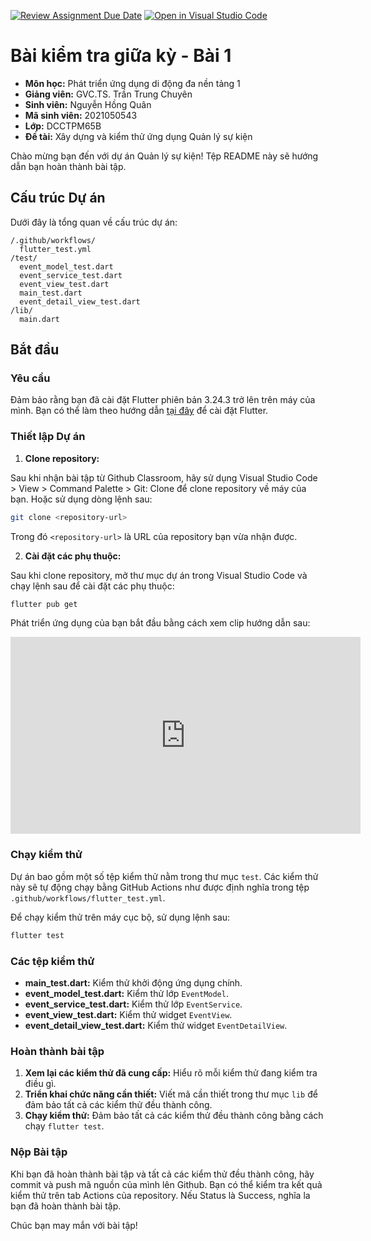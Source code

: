 [![Review Assignment Due Date](https://classroom.github.com/assets/deadline-readme-button-22041afd0340ce965d47ae6ef1cefeee28c7c493a6346c4f15d667ab976d596c.svg)](https://classroom.github.com/a/9O4F1fO8)
[![Open in Visual Studio Code](https://classroom.github.com/assets/open-in-vscode-2e0aaae1b6195c2367325f4f02e2d04e9abb55f0b24a779b69b11b9e10269abc.svg)](https://classroom.github.com/online_ide?assignment_repo_id=16998627&assignment_repo_type=AssignmentRepo)
# Bài kiểm tra giữa kỳ - Bài 1
- **Môn học:** Phát triển ứng dụng di động đa nền tảng 1
- **Giảng viên:** GVC.TS. Trần Trung Chuyên
- **Sinh viên:** Nguyễn Hồng Quân
- **Mã sinh viên:** 2021050543
- **Lớp:** DCCTPM65B
- **Đề tài:** Xây dựng và kiểm thử ứng dụng Quản lý sự kiện

Chào mừng bạn đến với dự án Quản lý sự kiện! Tệp README này sẽ hướng dẫn bạn hoàn thành bài tập.

## Cấu trúc Dự án

Dưới đây là tổng quan về cấu trúc dự án:

```
/.github/workflows/
  flutter_test.yml
/test/
  event_model_test.dart
  event_service_test.dart
  event_view_test.dart
  main_test.dart
  event_detail_view_test.dart
/lib/
  main.dart
```

## Bắt đầu

### Yêu cầu

Đảm bảo rằng bạn đã cài đặt Flutter phiên bản 3.24.3 trở lên trên máy của mình. Bạn có thể làm theo hướng dẫn [tại đây](https://flutter.dev/docs/get-started/install) để cài đặt Flutter.

### Thiết lập Dự án

1. **Clone repository:**

Sau khi nhận bài tập từ Github Classroom, hãy sử dụng Visual Studio Code > View > Command Palette > Git: Clone để clone repository về máy của bạn. Hoặc sử dụng dòng lệnh sau:

   ```sh
   git clone <repository-url>
   ```
Trong đó `<repository-url>` là URL của repository bạn vừa nhận được.

2. **Cài đặt các phụ thuộc:**

Sau khi clone repository, mở thư mục dự án trong Visual Studio Code và chạy lệnh sau để cài đặt các phụ thuộc:

   ```sh
   flutter pub get
   ```

Phát triển ứng dụng của bạn bắt đầu bằng cách xem clip hướng dẫn sau:
<iframe width="560" height="315" src="https://www.youtube.com/embed/_qlCQVKW2jQ?si=tHhBuqRnOGaWR7xB" title="YouTube video player" frameborder="0" allow="accelerometer; autoplay; clipboard-write; encrypted-media; gyroscope; picture-in-picture; web-share" referrerpolicy="strict-origin-when-cross-origin" allowfullscreen></iframe>

### Chạy kiểm thử

Dự án bao gồm một số tệp kiểm thử nằm trong thư mục `test`. Các kiểm thử này sẽ tự động chạy bằng GitHub Actions như được định nghĩa trong tệp `.github/workflows/flutter_test.yml`.

Để chạy kiểm thử trên máy cục bộ, sử dụng lệnh sau:

```sh
flutter test
```

### Các tệp kiểm thử

- **main_test.dart:** Kiểm thử khởi động ứng dụng chính.
- **event_model_test.dart:** Kiểm thử lớp `EventModel`.
- **event_service_test.dart:** Kiểm thử lớp `EventService`.
- **event_view_test.dart:** Kiểm thử widget `EventView`.
- **event_detail_view_test.dart:** Kiểm thử widget 
`EventDetailView`.

### Hoàn thành bài tập

1. **Xem lại các kiểm thử đã cung cấp:** Hiểu rõ mỗi kiểm thử đang kiểm tra điều gì.
2. **Triển khai chức năng cần thiết:** Viết mã cần thiết trong thư mục `lib` để đảm bảo tất cả các kiểm thử đều thành công.
3. **Chạy kiểm thử:** Đảm bảo tất cả các kiểm thử đều thành công bằng cách chạy `flutter test`.

### Nộp Bài tập

Khi bạn đã hoàn thành bài tập và tất cả các kiểm thử đều thành công, hãy commit và push mã nguồn của mình lên Github. Bạn có thể kiểm tra kết quả kiểm thử trên tab Actions của repository. Nếu Status là Success, nghĩa la bạn đã hoàn thành bài tập.

Chúc bạn may mắn với bài tập!

